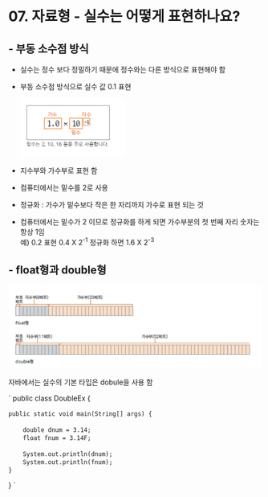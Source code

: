 # 07. 자료형 - 실수는 어떻게 표현하나요?

## - 부동 소수점 방식
   -  실수는 정수 보다 정밀하기 때문에 정수와는 다른 방식으로 표현해야 함
   
   -  부동 소수점 방식으로 실수 값 0.1 표현 

      ![realnum](./img/realnum.png)

   -  지수부와 가수부로 표현 함

   - 컴퓨터에서는 밑수를 2로 사용

   - 정규화 : 가수가 밑수보다 작은 한 자리까지 가수로 표현 되는 것

   - 컴퓨터에서는 밑수가 2 이므로 정규화를 하게 되면 가수부분의 첫 번째 자리 숫자는 항상 1임 <br>
     예) 0.2 표현 0.4 X 2<sup>-1</sup>  정규화 하면 1.6 X 2<sup>-3</sup> 

## - float형과 double형 
   ![float.png](./img/float.png)

   자바에서는 실수의 기본 타입은 dobule을 사용 함

`
public class DoubleEx {

	public static void main(String[] args) {

		double dnum = 3.14;
		float fnum = 3.14F;
		
		System.out.println(dnum);
		System.out.println(fnum);
	}
}
`
      




